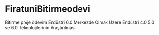 # FiratuniBitirmeodevi
Bitirme proje ödevim
Endüstri 6.0 Merkezde Olmak Üzere Endüstri 4.0 5.0 ve 6.0 Teknolojilerinin Araştırılması
